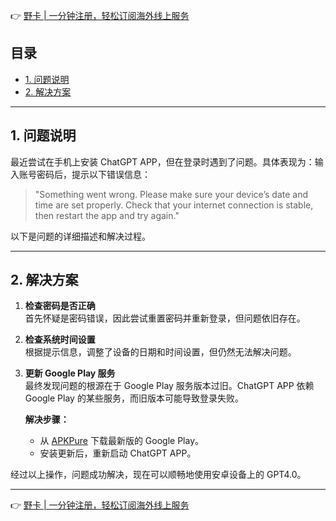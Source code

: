 👉 [野卡 | 一分钟注册，轻松订阅海外线上服务](https://bit.ly/bewildcard)

## 目录
- [1. 问题说明](#1-问题说明)
- [2. 解决方案](#2-解决方案)

---

## 1. 问题说明

最近尝试在手机上安装 ChatGPT APP，但在登录时遇到了问题。具体表现为：输入账号密码后，提示以下错误信息：

> "Something went wrong. Please make sure your device’s date and time are set properly. Check that your internet connection is stable, then restart the app and try again."

以下是问题的详细描述和解决过程。

---

## 2. 解决方案

1. **检查密码是否正确**  
   首先怀疑是密码错误，因此尝试重置密码并重新登录，但问题依旧存在。

2. **检查系统时间设置**  
   根据提示信息，调整了设备的日期和时间设置，但仍然无法解决问题。

3. **更新 Google Play 服务**  
   最终发现问题的根源在于 Google Play 服务版本过旧。ChatGPT APP 依赖 Google Play 的某些服务，而旧版本可能导致登录失败。

   **解决步骤：**
   - 从 [APKPure](https://apkpure.net/cn/google-play-store/com.android.vending) 下载最新版的 Google Play。
   - 安装更新后，重新启动 ChatGPT APP。

经过以上操作，问题成功解决，现在可以顺畅地使用安卓设备上的 GPT4.0。

---

👉 [野卡 | 一分钟注册，轻松订阅海外线上服务](https://bit.ly/bewildcard)
